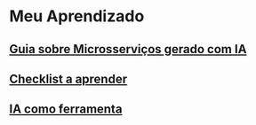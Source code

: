 # Meu Aprendizado

## [Guia sobre Microsserviços gerado com IA](meu-guia-de-microservices.md)
## [Checklist a aprender](checklist-tecnologias.md)
## [IA como ferramenta](IA-como-auxilio.md)